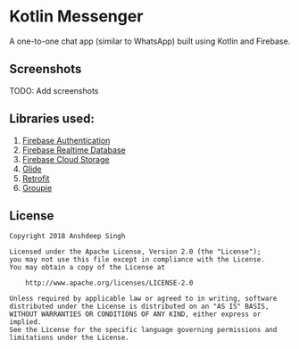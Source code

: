 # Kotlin Messenger
A one-to-one chat app (similar to WhatsApp) built using Kotlin and Firebase.

## Screenshots
TODO: Add screenshots

## Libraries used:
1. [Firebase Authentication](https://firebase.google.com/docs/auth/)
2. [Firebase Realtime Database](https://firebase.google.com/docs/database/)
3. [Firebase Cloud Storage](https://firebase.google.com/docs/storage/)
4. [Glide](https://github.com/bumptech/glide/)
5. [Retrofit](https://github.com/square/retrofit/)
6. [Groupie](https://github.com/lisawray/groupie)

## License

    Copyright 2018 Anshdeep Singh

    Licensed under the Apache License, Version 2.0 (the "License");
    you may not use this file except in compliance with the License.
    You may obtain a copy of the License at

        http://www.apache.org/licenses/LICENSE-2.0

    Unless required by applicable law or agreed to in writing, software
    distributed under the License is distributed on an "AS IS" BASIS,
    WITHOUT WARRANTIES OR CONDITIONS OF ANY KIND, either express or implied.
    See the License for the specific language governing permissions and
    limitations under the License.
